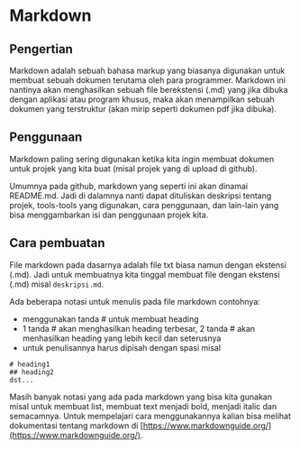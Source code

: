 # Markdown

## Pengertian
Markdown adalah sebuah bahasa markup yang biasanya digunakan untuk membuat sebuah dokumen terutama oleh para programmer. Markdown ini nantinya akan menghasilkan sebuah file berekstensi (.md) yang jika dibuka dengan aplikasi atau program khusus, maka akan menampilkan sebuah dokumen yang terstruktur (akan mirip seperti dokumen pdf jika dibuka).

## Penggunaan
Markdown paling sering digunakan ketika kita ingin membuat dokumen untuk projek yang kita buat (misal projek yang di upload di github). 

Umumnya pada github, markdown yang seperti ini akan dinamai README.md. Jadi di dalamnya nanti dapat dituliskan deskripsi tentang projek, tools-tools yang digunakan, cara penggunaan, dan lain-lain yang bisa menggambarkan isi dan penggunaan projek kita.

## Cara pembuatan
File markdown pada dasarnya adalah file txt biasa namun dengan ekstensi (.md). Jadi untuk membuatnya kita tinggal membuat file dengan ekstensi (.md) misal ```deskripsi.md```.

Ada beberapa notasi untuk menulis pada file markdown contohnya:
- menggunakan tanda \# untuk membuat heading
- 1 tanda \# akan menghasilkan heading terbesar, 2 tanda \# akan menhasilkan heading yang lebih kecil dan seterusnya
- untuk penulisannya harus dipisah dengan spasi misal 
```
# heading1
## heading2
dst...
```

Masih banyak notasi yang ada pada markdown yang bisa kita gunakan misal untuk membuat list, membuat text menjadi bold, menjadi italic dan semacamnya. Untuk mempelajari cara menggunakannya kalian bisa melihat dokumentasi tentang markdown di [https://www.markdownguide.org/](https://www.markdownguide.org/).